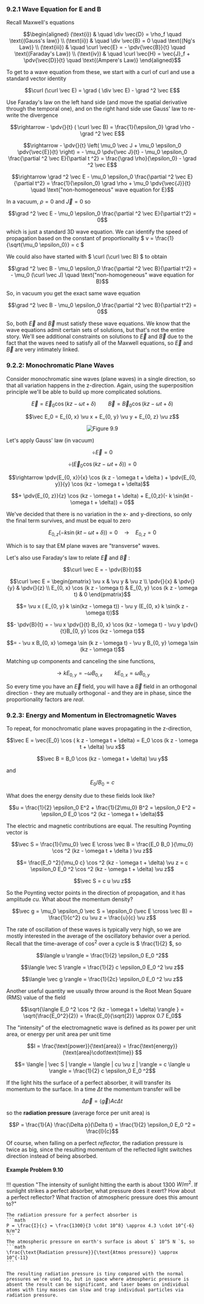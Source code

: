 ### 9.2.1 Wave Equation for __E__ and __B__

Recall Maxwell's equations

```math
\begin{aligned} (\text{i}) & \quad \div \vec{D} = \rho_f \quad \text{(Gauss's law)} \\ (\text{ii}) & \quad \div \vec{B} = 0 \quad \text{(Ng's Law)} \\ (\text{iii}) & \quad \curl \vec{E} = - \pdv{\vec{B}}{t} \quad \text{(Faraday's Law}) \\ (\text{iv}) & \quad \curl \vec{H} = \vec{J}_f + \pdv{\vec{D}}{t} \quad \text{(Ampere's Law)} \end{aligned}
```

To get to a wave equation from these, we start with a curl of curl and use a standard vector identity
```math
\curl (\curl \vec E) = \grad ( \div \vec E) - \grad ^2 \vec E
```
Use Faraday's law on the left hand side (and move the spatial derivative through the temporal one), and on the right hand side use Gauss' law to re-write the divergence
```math
\rightarrow - \pdv{}{t} ( \curl \vec B) = \frac{1}{\epsilon_0} \grad \rho - \grad ^2 \vec E
```
```math
\rightarrow - \pdv{}{t} \left( \mu_0 \vec J + \mu_0 \epsilon_0 \pdv{\vec{E}}{t} \right) = - \mu_0 \pdv{\vec J}{t} - \mu_0 \epsilon_0 \frac{\partial ^2 \vec E}{\partial t ^2} = \frac{\grad \rho}{\epsilon_0} - \grad ^2 \vec E
```
```math
\rightarrow \grad ^2 \vec E - \mu_0 \epsilon_0 \frac{\partial ^2 \vec E}{\partial t^2} = \frac{1}{\epsilon_0} \grad \rho + \mu_0 \pdv{\vec{J}}{t} \quad \text{"non-homogeneous" wave equation for E}
```
In a vacuum, $` \rho = 0 `$ and $` \vec J = 0 `$ so
```math
\grad ^2 \vec E - \mu_0 \epsilon_0 \frac{\partial ^2 \vec E}{\partial t^2} = 0
```
which is just a standard 3D wave equation. We can identify the speed of propagation based on the constant of proportionality $` v = \frac{1}{\sqrt{\mu_0 \epsilon_0}} = c `$

We could also have started with $` \curl (\curl \vec B) `$ to obtain
```math
\grad ^2 \vec B - \mu_0 \epsilon_0 \frac{\partial ^2 \vec B}{\partial t^2} = - \mu_0 (\curl \vec J) \quad \text{"non-homogeneous" wave equation for B}
```
So, in vacuum you get the exact same wave equation
```math
\grad ^2 \vec B - \mu_0 \epsilon_0 \frac{\partial ^2 \vec B}{\partial t^2} = 0
```

So, both $` \vec E `$ and $` \vec B `$ must satisfy these wave equations. We know that the wave equations admit certain sets of solutions, but that's not the entire story. We'll see additional constraints on solutions to $` \vec E `$ and $` \vec B `$ due to the fact that the waves need to satisfy all of the Maxwell equations, so $` \vec E `$ and $` \vec B `$ are very intimately linked.

### 9.2.2: Monochromatic Plane Waves

Consider monochromatic sine waves (plane waves) in a single direction, so that all variation happens in the z-direction. Again, using the superposition principle we'll be able to build up more complicated solutions.

```math
\vec E = \vec E_0 \cos (k z - \omega t + \delta) \qquad \vec B = \vec B_0 \cos (k z - \omega t + \delta)
```
```math
\vec E_0 = E_{0, x} \vu x + E_{0, y} \vu y + E_{0, z} \vu z
```

<p align="center"> <img alt="Figure 9.9" src="../img/9.9.png" /> </p>

Let's apply Gauss' law (in vacuum)
```math
\div \vec E = 0
```
```math
\div (\vec E_0 \cos (k z - \omega t + \delta) ) = 0
```
```math
\rightarrow \pdv{E_{0, x}}{x} \cos (k z - \omega t + \delta ) + \pdv{E_{0, y}}{y} \cos (kz - \omega t + \delta)
```
```math
+ \pdv{E_{0, z}}{z} \cos (kz - \omega t + \delta) + E_{0,z}(- k \sin(kt - \omega t + \delta)) = 0
```
We've decided that there is no variation in the x- and y-directions, so only the final term survives, and must be equal to zero
```math
E_{0, z} (- k \sin(kt - \omega t + \delta)) = 0 \quad \rightarrow \quad E_{0,z} = 0
```
Which is to say that EM plane waves are "transverse" waves.

Let's also use Faraday's law to relate $` \vec E `$ and $` \vec B `$ :
```math
\curl \vec E = - \pdv{B}{t}
```
```math
\curl \vec E = \begin{pmatrix}
 \vu x & \vu y & \vu z \\
 \pdv{}{x} & \pdv{}{y} & \pdv{}{z} \\
 E_{0, x} \cos (k z - \omega t) & E_{0, y} \cos (k z - \omega t) & 0
\end{pmatrix}
```
```math
= \vu x ( E_{0, y} k \sin(kz - \omega t)) - \vu y (E_{0, x} k \sin(k z - \omega t))
```
```math
- \pdv{B}{t} = - \vu x \pdv{}{t} B_{0, x} \cos (kz - \omega t) - \vu y \pdv{}{t}B_{0, y} \cos (kz - \omega t)
```
```math
= - \vu x B_{0, x} \omega \sin (k z - \omega t) - \vu y B_{0, y} \omega \sin (kz - \omega t)
```
Matching up components and canceling the sine functions,
```math
\rightarrow k E_{0, y} = - \omega B_{0, x} \qquad k E_{0, x} = \omega B_{0, y}
```
So every time you have an $` \vec E `$ field, you will have a $` \vec B `$ field in an orthogonal direction - they are mutually orthogonal - and they are in phase, since the proportionality factors are _real_.

### 9.2.3: Energy and Momentum in Electromagnetic Waves

To repeat, for monochromatic plane waves propagating in the z-direction,
```math
\vec E = \vec{E_0} \cos ( k z - \omega t + \delta) = E_0 \cos (k z - \omega t + \delta) \vu x
```
```math
\vec B = B_0 \cos (kz - \omega t + \delta) \vu y
```
and
```math
E_0 / B_0 = c
```

What does the energy density due to these fields look like?
```math
u = \frac{1}{2} \epsilon_0 E^2 + \frac{1}{2\mu_0} B^2 = \epsilon_0 E^2 = \epsilon_0 E_0 \cos ^2 (kz - \omega t + \delta)
```
The electric and magnetic contributions are equal. The resulting Poynting vector is
```math
\vec S = \frac{1}{\mu_0} \vec E \cross \vec B = \frac{E_0 B_0 }{\mu_0} \cos ^2 (kz - \omega t + \delta ) \vu z
```
```math
= \frac{E_0 ^2}{\mu_0 c} \cos ^2 (kz - \omega t + \delta) \vu z = c \epsilon_0 E_0 ^2 \cos ^2 (kz - \omega t + \delta) \vu z
```
```math
\vec S = c u \vu z
```
So the Poynting vector points in the direction of propagation, and it has amplitude $` c u `$. What about the momentum density?
```math
\vec g = \mu_0 \epsilon_0 \vec S = \epsilon_0 (\vec E \cross \vec B) = \frac{1}{c^2} cu \vu z = \frac{u}{c} \vu z
```

The rate of oscillation of these waves is typically very high, so we are mostly interested in the average of the oscillatory behavior over a period. Recall that the time-average of $` \cos ^2 `$ over a cycle is $` \frac{1}{2} `$, so 

```math
\langle u \rangle = \frac{1}{2} \epsilon_0 E_0 ^2
```
```math
\langle \vec S \rangle = \frac{1}{2} c \epsilon_0 E_0 ^2 \vu z
```
```math
\langle \vec g \rangle = \frac{1}{2c} \epsilon_0 E_0 ^2 \vu z
```

Another useful quantity we usually throw around is the Root Mean Square (RMS) value of the field
```math
\sqrt{\langle E_0 ^2 \cos ^2 (kz - \omega t + \delta) \rangle } = \sqrt{\frac{E_0^2}{2}} = \frac{E_0}{\sqrt{2}} \approx 0.7 E_0
```

The "intensity" of the electromagnetic wave is defined as its power per unit area, or energy per unit area per unit time
```math
I = \frac{\text{power}}{\text{area}} = \frac{\text{energy}}{\text{area}\cdot\text{time}} 
```
```math
= \langle | \vec S | \rangle = \langle | cu \vu z | \rangle = c \langle u \rangle = \frac{1}{2} c \epsilon_0 E_0 ^2
```
If the light hits the surface of a perfect absorber, it will transfer its momentum to the surface. In a time $` \Delta t `$ the momentum transfer will be
```math
\Delta \vec p = \langle \vec g \rangle A c \Delta t
```
so the __radiation pressure__ (average force per unit area) is
```math
P = \frac{1}{A} \frac{\Delta p}{\Delta t} = \frac{1}{2} \epsilon_0 E_0 ^2 = \frac{I}{c}
```
Of course, when falling on a perfect _reflector_, the radiation pressure is twice as big, since the resulting momentum of the reflected light switches direction instead of being absorbed.


#### Example Problem 9.10

!!! question "The intensity of sunlight hitting the earth is about 1300 $` W/m^2 `$. If sunlight strikes a perfect absorber, what pressure does it exert? How about a perfect reflector? What fraction of atmospheric pressure does this amount to?"

    The radiation pressure for a perfect absorber is
    ```math
    P = \frac{I}{c} = \frac{1300}{3 \cdot 10^8} \approx 4.3 \cdot 10^{-6} N/m^2
    ```
    The atmospheric pressure on earth's surface is about $` 10^5 N `$, so
    ```math
    \frac{\text{Radiation pressure}}{\text{Atmos pressure}} \approx 10^{-11}
    ```

    The resulting radiation pressure is tiny compared with the normal pressures we're used to, but in space where atmospheric pressure is absent the result can be significant, and laser beams on individual atoms with tiny masses can slow and trap individual particles via radiation pressure.

